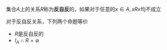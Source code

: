集合$A$上的关系$R$称为**反自反**的，如果对于任意的$x\in A,xRx$均不成立

对于反自反关系，下列两个命题等价
- $R$是反自反的
- $I_A\cap R=\emptyset$
